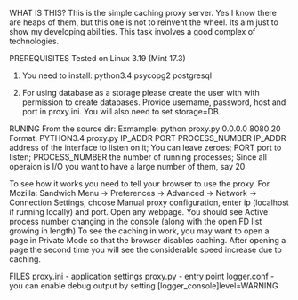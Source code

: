 
WHAT IS THIS?
This is the simple caching proxy server. Yes I know there are heaps of them, but this one
is not to reinvent the wheel. Its aim just to show my developing abilities. This task 
involves a good complex of technologies.

PREREQUISITES
Tested on Linux 3.19 (Mint 17.3) 

1) You need to install:
    python3.4
    psycopg2
    postgresql 

2) For using database as a storage please create the user with with permission to create
databases. Provide username, password, host and port in proxy.ini. You will also need to 
set storage=DB.

RUNING
From the source dir:
Exmample:
    python proxy.py 0.0.0.0 8080 20
Format:
    PYTHON3.4 proxy.py IP_ADDR PORT PROCESS_NUMBER
    IP_ADDR address of the interface to listen on it; You can leave zeroes;
    PORT port to listen;
    PROCESS_NUMBER the number of running processes; Since all operaion is I/O you want to have
a large number of them, say 20

To see how it works you need to tell your browser to use the proxy. For Mozilla:
Sandwich Menu -> Preferences -> Advanced -> Network -> Connection Settings, choose 
Manual proxy configuration, enter ip (localhost if running locally) and port.
Open any webpage.
You should see Active process number changing in the console (along with the open FD 
list growing in length) To see the caching in work,  you may want to open a page in 
Private Mode so that the browser disables caching. After opening a page the second 
time you will see the considerable speed increase due to caching.


FILES
    proxy.ini - application settings
    proxy.py - entry point
    logger.conf - you can enable debug output by setting [logger_console]level=WARNING
    

